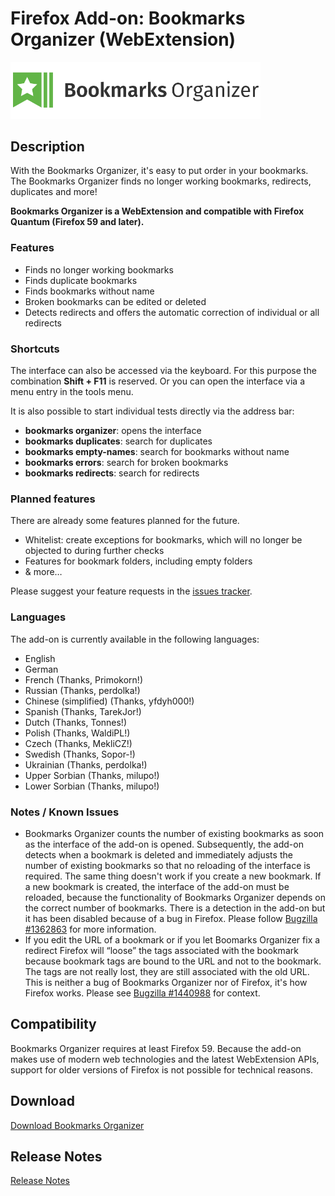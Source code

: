# Firefox Add-on: Bookmarks Organizer (WebExtension)

<img src="src/images/logo-large.png" alt="Logo" width="400" border="0" />

## Description

With the Bookmarks Organizer, it's easy to put order in your bookmarks. The Bookmarks Organizer finds no longer working
bookmarks, redirects, duplicates and more!

**Bookmarks Organizer is a WebExtension and compatible with Firefox Quantum (Firefox 59 and later).**

### Features

- Finds no longer working bookmarks
- Finds duplicate bookmarks
- Finds bookmarks without name
- Broken bookmarks can be edited or deleted
- Detects redirects and offers the automatic correction of individual or all redirects

### Shortcuts

The interface can also be accessed via the keyboard. For this purpose the combination **Shift + F11** is reserved. Or
you can open the interface via a menu entry in the tools menu.

It is also possible to start individual tests directly via the address bar:

- **bookmarks organizer**: opens the interface
- **bookmarks duplicates**: search for duplicates
- **bookmarks empty-names**: search for bookmarks without name
- **bookmarks errors**: search for broken bookmarks
- **bookmarks redirects**: search for redirects

### Planned features

There are already some features planned for the future.

- Whitelist: create exceptions for bookmarks, which will no longer be objected to during further checks
- Features for bookmark folders, including empty folders
- & more…

Please suggest your feature requests in the [issues tracker](https://github.com/cadeyrn/bookmarks-organizer/issues).

### Languages

The add-on is currently available in the following languages:

- English
- German
- French (Thanks, Primokorn!)
- Russian (Thanks, perdolka!)
- Chinese (simplified) (Thanks, yfdyh000!)
- Spanish (Thanks, TarekJor!)
- Dutch (Thanks, Tonnes!)
- Polish (Thanks, WaldiPL!)
- Czech (Thanks, MekliCZ!)
- Swedish (Thanks, Sopor-!)
- Ukrainian (Thanks, perdolka!)
- Upper Sorbian (Thanks, milupo!)
- Lower Sorbian (Thanks, milupo!)

### Notes / Known Issues

- Bookmarks Organizer  counts the number of existing bookmarks as soon as the interface of the add-on is opened.
  Subsequently, the add-on detects when a bookmark is deleted and immediately adjusts the number of existing bookmarks
  so that no reloading of the interface is required. The same thing doesn't work if you create a new bookmark. If a new
  bookmark is created, the interface of the add-on must be reloaded, because the functionality of Bookmarks Organizer
  depends on the correct number of bookmarks. There is a detection in the add-on but it has been disabled because of a
  bug in Firefox. Please follow [Bugzilla #1362863](https://bugzilla.mozilla.org/show_bug.cgi?id=1362863) for more
  information.
- If you edit the URL of a bookmark or if you let Boomarks Organizer fix a redirect Firefox will “loose” the tags
  associated with the bookmark because bookmark tags are bound to the URL and not to the bookmark. The tags are not
  really lost, they are still associated with the old URL. This is neither a bug of Bookmarks Organizer nor of Firefox,
  it's how Firefox works. Please see [Bugzilla #1440988](https://bugzilla.mozilla.org/show_bug.cgi?id=1440988#c2) for
  context.

## Compatibility

Bookmarks Organizer requires at least Firefox 59. Because the add-on makes use of modern web technologies and the latest
WebExtension APIs, support for older versions of Firefox is not possible for technical reasons.

## Download

[Download Bookmarks Organizer](https://addons.mozilla.org/en-US/firefox/addon/bookmarks-organizer/)

## Release Notes

[Release Notes](CHANGELOG.md "Release Notes")
